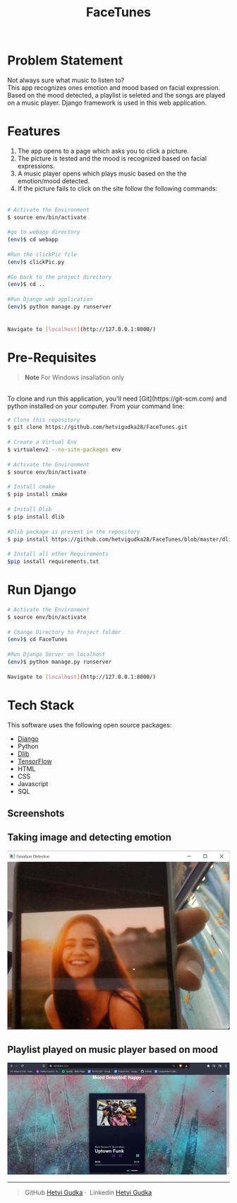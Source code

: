 <h1 align="center">
  FaceTunes
 </h1><br>
 
# Problem Statement

Not always sure what music to listen to?<br>
This app recognizes ones emotion and mood based on facial expression. Based on the mood detected, a playlist is seleted and the songs are played on a music player.
Django framework is used in this web application. 

# Features

1. The app opens to a page which asks you to click a picture. 
2. The picture is tested and the mood is recognized based on facial expressions. 
3. A music player opens which plays music based on the the emotion/mood detected. 
4. If the picture fails to click on the site follow the following commands:

```bash

# Activate the Environment
$ source env/bin/activate

#go to webapp directory 
(env)$ cd webapp

#Run the clickPic file 
(env)$ clickPic.py

#Go back to the project directory
(env)$ cd ..

#Run Django web application
(env)$ python manage.py runserver


Navigate to [localhost](http://127.0.0.1:8000/)
```

# Pre-Requisites

> **Note**
>For Windows insallation only
<br>
To clone and run this application, you'll need [Git](https://git-scm.com) and python installed on your computer. From your command line:

```bash
# Clone this repository
$ git clone https://github.com/hetvigudka28/FaceTunes.git

# Create a Virtual Env
$ virtualenv2 --no-site-packages env

# Activate the Environment
$ source env/bin/activate

# Install cmake
$ pip install cmake

# Install Dlib
$ pip install dlib

#Dlib package is present in the repository
$ pip install https://github.com/hetvigudka28/FaceTunes/blob/master/dlib-19.19.0-cp38-cp38-win_amd64.wh

# Install all other Requirements
$pip install requirements.txt
```

# Run Django

```bash
# Activate the Environment
$ source env/bin/activate

# Change Directory to Project folder
(env)$ cd FaceTunes

#Run Django Server on localhost
(env)$ python manage.py runserver

Navigate to [localhost](http://127.0.0.1:8000/)
```

# Tech Stack

This software uses the following open source packages:

- [Django](https://www.djangoproject.com/)
- Python
- [Dlib](http://dlib.net/)
- [TensorFlow](https://www.tensorflow.org/)
- HTML
- CSS
- Javascript
- SQL


## Screenshots

<h2>Taking image and detecting emotion</h2>

![happyPic](media/screenshots/happyClick.jpg)
  
<h2>Playlist played on music player based on mood</h2>

![Happy](media/screenshots/happy.jpg)

---

> GitHub [Hetvi Gudka](https://github.com/hetvigudka28)&nbsp;&middot;&nbsp;
> Linkedin [Hetvi Gudka](https://www.linkedin.com/in/hetvi-gudka/)

